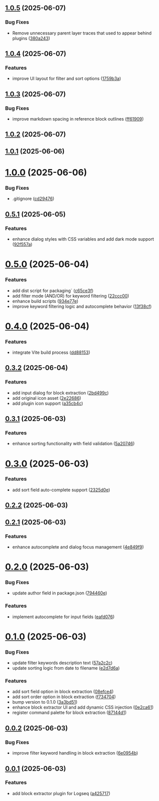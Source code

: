 ## [1.0.5](https://github.com/inchanS/logseq-block-extractor/compare/v1.0.4...v1.0.5) (2025-06-07)


### Bug Fixes

* Remove unnecessary parent layer traces that used to appear behind plugins ([380a243](https://github.com/inchanS/logseq-block-extractor/commit/380a2439ecff5bfe6578a80b80f73f9ff0a00dda))



## [1.0.4](https://github.com/inchanS/logseq-block-extractor/compare/v1.0.3...v1.0.4) (2025-06-07)


### Features

* improve UI layout for filter and sort options ([1759b3a](https://github.com/inchanS/logseq-block-extractor/commit/1759b3ad9817b4a0a0ca8600cb95427dac43d7d9))



## [1.0.3](https://github.com/inchanS/logseq-block-extractor/compare/v1.0.2...v1.0.3) (2025-06-07)


### Bug Fixes

* improve markdown spacing in reference block outlines ([ff61909](https://github.com/inchanS/logseq-block-extractor/commit/ff61909be61c06567382f4c0dd0dee68d4d3a1a4))



## [1.0.2](https://github.com/inchanS/logseq-block-extractor/compare/v1.0.1...v1.0.2) (2025-06-07)



## [1.0.1](https://github.com/inchanS/logseq-block-extractor/compare/v1.0.0...v1.0.1) (2025-06-06)



# [1.0.0](https://github.com/inchanS/logseq-block-extractor/compare/v0.5.1...v1.0.0) (2025-06-06)


### Bug Fixes

* .gitignore ([cd29476](https://github.com/inchanS/logseq-block-extractor/commit/cd294766d2a5c0db6d79f5b41cef59a473ed3f36))



## [0.5.1](https://github.com/inchanS/logseq-block-extractor/compare/v0.5.0...v0.5.1) (2025-06-05)


### Features

* enhance dialog styles with CSS variables and add dark mode support ([92f557a](https://github.com/inchanS/logseq-block-extractor/commit/92f557aacf7468fe7f25632e7bf3453ae270d671))



# [0.5.0](https://github.com/inchanS/logseq-block-extractor/compare/v0.4.0...v0.5.0) (2025-06-04)


### Features

* add dist script for packaging` ([c65ce3f](https://github.com/inchanS/logseq-block-extractor/commit/c65ce3f7c5785f8ce7e39cbe8cbe78377237b507))
* add filter mode (AND/OR) for keyword filtering ([22ccc00](https://github.com/inchanS/logseq-block-extractor/commit/22ccc008ba8244b79e5eaa9134a459a64e826cab))
* enhance build scripts ([934e77e](https://github.com/inchanS/logseq-block-extractor/commit/934e77ef5fabb421d35260182351f9a01d6e0460))
* improve keyword filtering logic and autocomplete behavior ([13f38cf](https://github.com/inchanS/logseq-block-extractor/commit/13f38cf62d196ad6d0878bf3f7b6ab5569788147))



# [0.4.0](https://github.com/inchanS/logseq-block-extractor/compare/v0.3.2...v0.4.0) (2025-06-04)


### Features

* integrate Vite build process ([dd88153](https://github.com/inchanS/logseq-block-extractor/commit/dd881538dec9f44bbb41fd68f00707a31f0e0396))



## [0.3.2](https://github.com/inchanS/logseq-block-extractor/compare/v0.3.1...v0.3.2) (2025-06-04)


### Features

* add input dialog for block extraction ([2bd499c](https://github.com/inchanS/logseq-block-extractor/commit/2bd499cb0919cb9134eb50f147af3c21d2650deb))
* add original icon asset ([2e22686](https://github.com/inchanS/logseq-block-extractor/commit/2e226865cabf545acbc106d6067b64dd9ac16683))
* add plugin icon support ([a35cb4c](https://github.com/inchanS/logseq-block-extractor/commit/a35cb4c5deae345b6e6e5382c8047b82390cab50))



## [0.3.1](https://github.com/inchanS/logseq-block-extractor/compare/v0.3.0...v0.3.1) (2025-06-03)


### Features

* enhance sorting functionality with field validation ([5a20746](https://github.com/inchanS/logseq-block-extractor/commit/5a20746dd2a7e98fb8e1631c3c08fbe5d52e9140))



# [0.3.0](https://github.com/inchanS/logseq-block-extractor/compare/v0.2.2...v0.3.0) (2025-06-03)


### Features

* add sort field auto-complete support ([2325d0e](https://github.com/inchanS/logseq-block-extractor/commit/2325d0e1fcfeb6e8b6f607e2b8c34b4425538952))



## [0.2.2](https://github.com/inchanS/logseq-block-extractor/compare/v0.2.1...v0.2.2) (2025-06-03)



## [0.2.1](https://github.com/inchanS/logseq-block-extractor/compare/v0.2.0...v0.2.1) (2025-06-03)


### Features

* enhance autocomplete and dialog focus management ([4e849f9](https://github.com/inchanS/logseq-block-extractor/commit/4e849f914a0bbb7ed455e560dcc4a79ac528eb81))



# [0.2.0](https://github.com/inchanS/logseq-block-extractor/compare/v0.1.0...v0.2.0) (2025-06-03)


### Bug Fixes

* update author field in package.json ([794460e](https://github.com/inchanS/logseq-block-extractor/commit/794460ea914cd9a87c3077c9a77b323b62d10e4c))


### Features

* implement autocomplete for input fields ([eafd076](https://github.com/inchanS/logseq-block-extractor/commit/eafd0768ed652c43ee75f226e20fcceb7f812880))



# [0.1.0](https://github.com/inchanS/logseq-block-extractor/compare/v0.0.2...v0.1.0) (2025-06-03)


### Bug Fixes

* update filter keywords description text ([57a2c2c](https://github.com/inchanS/logseq-block-extractor/commit/57a2c2c4e053c9947f8c3c66e3ebc39d76f213cd))
* update sorting logic from date to filename ([e2d7d6a](https://github.com/inchanS/logseq-block-extractor/commit/e2d7d6a779a245d0a3a982ecc2682293b811906e))


### Features

* add sort field option in block extraction ([08efce4](https://github.com/inchanS/logseq-block-extractor/commit/08efce49ab72bf4d2447ff0511fab062f87d18dd))
* add sort order option in block extraction ([f734704](https://github.com/inchanS/logseq-block-extractor/commit/f734704544d00494113a757e3cc12a83e958ad42))
* bump version to 0.1.0 ([3a3bd51](https://github.com/inchanS/logseq-block-extractor/commit/3a3bd510bf7703522421da581541219bbd553779))
* enhance block extractor UI and add dynamic CSS injection ([0e2ca61](https://github.com/inchanS/logseq-block-extractor/commit/0e2ca613e6dca046e18b8160406cb07cfdda1234))
* register command palette for block extraction ([87144d1](https://github.com/inchanS/logseq-block-extractor/commit/87144d1f2c74af0e11d4afb17ea63afe66bc687d))



## [0.0.2](https://github.com/inchanS/logseq-block-extractor/compare/v0.0.1...v0.0.2) (2025-06-03)


### Bug Fixes

* improve filter keyword handling in block extraction ([6e0954b](https://github.com/inchanS/logseq-block-extractor/commit/6e0954be5f0a8a909e43db21f05ece395dec0cec))



## [0.0.1](https://github.com/inchanS/logseq-block-extractor/compare/a425717c6d0295a048904ce4f12a673f75e47c9c...v0.0.1) (2025-06-03)


### Features

* add block extractor plugin for Logseq ([a425717](https://github.com/inchanS/logseq-block-extractor/commit/a425717c6d0295a048904ce4f12a673f75e47c9c))



